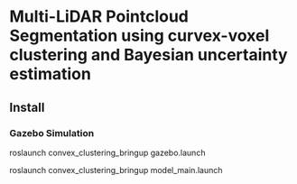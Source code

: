 # Multi-LiDAR Pointcloud Segmentation using curvex-voxel clustering and Bayesian uncertainty estimation

## Install
### Gazebo Simulation
roslaunch convex_clustering_bringup gazebo.launch

roslaunch convex_clustering_bringup model_main.launch
